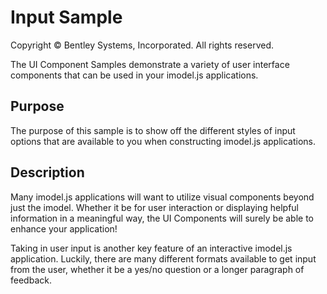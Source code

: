 # Input Sample

Copyright © Bentley Systems, Incorporated. All rights reserved.

The UI Component Samples demonstrate a variety of user interface components that can be used in your imodel.js applications.

## Purpose

The purpose of this sample is to show off the different styles of input options that are available to you when constructing imodel.js applications.

## Description

Many imodel.js applications will want to utilize visual components beyond just the imodel. Whether it be for user interaction or displaying helpful information in a meaningful way, the UI Components will surely be able to enhance your application!

Taking in user input is another key feature of an interactive imodel.js application. Luckily, there are many different formats available to get input from the user, whether it be a yes/no question or a longer paragraph of feedback.
